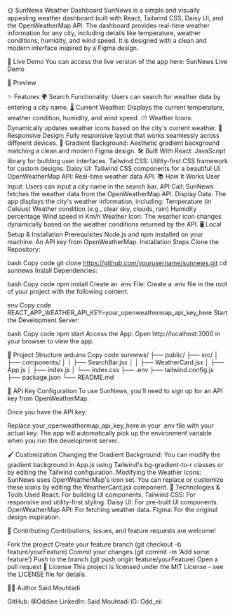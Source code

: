 🌞 SunNews Weather Dashboard
SunNews is a simple and visually appealing weather dashboard built with React, Tailwind CSS, Daisy UI, and the OpenWeatherMap API. The dashboard provides real-time weather information for any city, including details like temperature, weather conditions, humidity, and wind speed. It is designed with a clean and modern interface inspired by a Figma design.

🚀 Live Demo
You can access the live version of the app here: SunNews Live Demo

📸 Preview

✨ Features
🌍 Search Functionality: Users can search for weather data by entering a city name.
🌡️ Current Weather: Displays the current temperature, weather condition, humidity, and wind speed.
⛅ Weather Icons: Dynamically updates weather icons based on the city's current weather.
📱 Responsive Design: Fully responsive layout that works seamlessly across different devices.
🎨 Gradient Background: Aesthetic gradient background matching a clean and modern Figma design.
🛠️ Built With
React: JavaScript library for building user interfaces.
Tailwind CSS: Utility-first CSS framework for custom designs.
Daisy UI: Tailwind CSS components for a beautiful UI.
OpenWeatherMap API: Real-time weather data API.
📚 How It Works
User Input: Users can input a city name in the search bar.
API Call: SunNews fetches the weather data from the OpenWeatherMap API.
Display Data: The app displays the city's weather information, including:
Temperature (in Celsius)
Weather condition (e.g., clear sky, clouds, rain)
Humidity percentage
Wind speed in Km/h
Weather Icon: The weather icon changes dynamically based on the weather conditions returned by the API.
🖥️ Local Setup & Installation
Prerequisites
Node.js and npm installed on your machine.
An API key from OpenWeatherMap.
Installation Steps
Clone the Repository:

bash
Copy code
git clone https://github.com/yourusername/sunnews.git
cd sunnews
Install Dependencies:

bash
Copy code
npm install
Create an .env File: Create a .env file in the root of your project with the following content:

env
Copy code
REACT_APP_WEATHER_API_KEY=your_openweathermap_api_key_here
Start the Development Server:

bash
Copy code
npm start
Access the App: Open http://localhost:3000 in your browser to view the app.

📂 Project Structure
arduino
Copy code
sunnews/
├── public/
├── src/
│   ├── components/
│   │   ├── SearchBar.jsx
│   │   ├── WeatherCard.jsx
│   ├── App.js
│   ├── index.js
│   └── index.css
├── .env
├── tailwind.config.js
├── package.json
└── README.md

🔑 API Key Configuration
To use SunNews, you'll need to sign up for an API key from OpenWeatherMap.

Once you have the API key:

Replace your_openweathermap_api_key_here in your .env file with your actual key.
The app will automatically pick up the environment variable when you run the development server.

🖌️ Customization
Changing the Gradient Background: You can modify the gradient background in App.js using Tailwind's bg-gradient-to-r classes or by editing the Tailwind configuration.
Modifying the Weather Icons: SunNews uses OpenWeatherMap's icon set. You can replace or customize these icons by editing the WeatherCard.jsx component.
🔧 Technologies & Tools Used
React: For building UI components.
Tailwind CSS: For responsive and utility-first styling.
Daisy UI: For pre-built UI components.
OpenWeatherMap API: For fetching weather data.
Figma: For the original design inspiration.

🤝 Contributing
Contributions, issues, and feature requests are welcome!

Fork the project
Create your feature branch (git checkout -b feature/yourFeature)
Commit your changes (git commit -m 'Add some feature')
Push to the branch (git push origin feature/yourFeature)
Open a pull request
📝 License
This project is licensed under the MIT License - see the LICENSE file for details.

👨‍💻 Author
Said Mouhtadi

GitHub: @Oddiee
LinkedIn: Said Mouhtadi
IG: Odd_eii